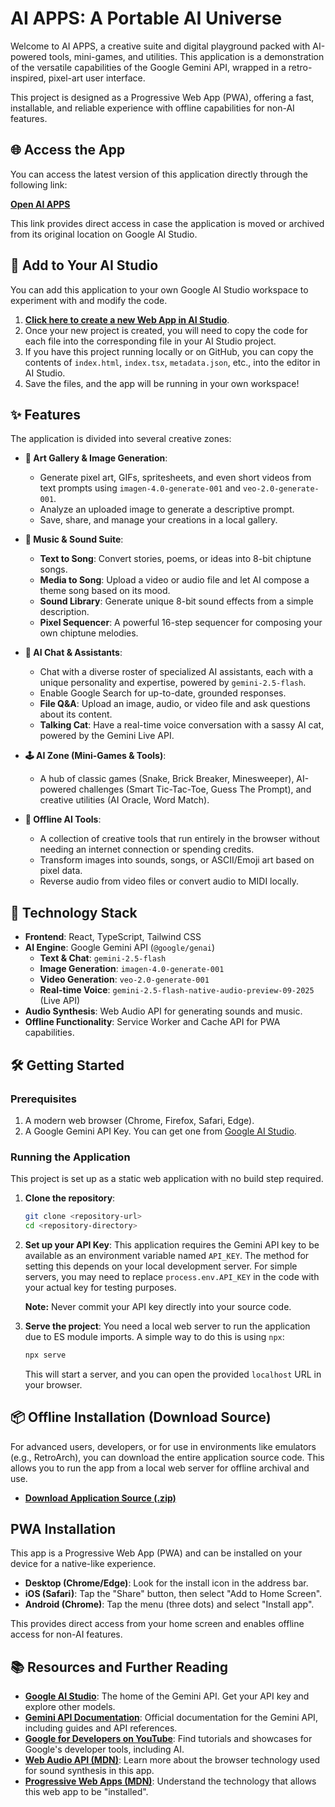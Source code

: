 # AI APPS: A Portable AI Universe

Welcome to AI APPS, a creative suite and digital playground packed with AI-powered tools, mini-games, and utilities. This application is a demonstration of the versatile capabilities of the Google Gemini API, wrapped in a retro-inspired, pixel-art user interface.

This project is designed as a Progressive Web App (PWA), offering a fast, installable, and reliable experience with offline capabilities for non-AI features.

## 🌐 Access the App

You can access the latest version of this application directly through the following link:

**[Open AI APPS](https://ai.studio/apps/drive/1yBGwvk27fvwS483MKKu4Ixd7xYXaWIhQ)**

This link provides direct access in case the application is moved or archived from its original location on Google AI Studio.

## 🚀 Add to Your AI Studio

You can add this application to your own Google AI Studio workspace to experiment with and modify the code.

1.  **[Click here to create a new Web App in AI Studio](https://aistudio.google.com/new/webapp)**.
2.  Once your new project is created, you will need to copy the code for each file into the corresponding file in your AI Studio project.
3.  If you have this project running locally or on GitHub, you can copy the contents of `index.html`, `index.tsx`, `metadata.json`, etc., into the editor in AI Studio.
4.  Save the files, and the app will be running in your own workspace!

## ✨ Features

The application is divided into several creative zones:

*   **🎨 Art Gallery & Image Generation**:
    *   Generate pixel art, GIFs, spritesheets, and even short videos from text prompts using `imagen-4.0-generate-001` and `veo-2.0-generate-001`.
    *   Analyze an uploaded image to generate a descriptive prompt.
    *   Save, share, and manage your creations in a local gallery.

*   **🎵 Music & Sound Suite**:
    *   **Text to Song**: Convert stories, poems, or ideas into 8-bit chiptune songs.
    *   **Media to Song**: Upload a video or audio file and let AI compose a theme song based on its mood.
    *   **Sound Library**: Generate unique 8-bit sound effects from a simple description.
    *   **Pixel Sequencer**: A powerful 16-step sequencer for composing your own chiptune melodies.

*   **💬 AI Chat & Assistants**:
    *   Chat with a diverse roster of specialized AI assistants, each with a unique personality and expertise, powered by `gemini-2.5-flash`.
    *   Enable Google Search for up-to-date, grounded responses.
    *   **File Q&A**: Upload an image, audio, or video file and ask questions about its content.
    *   **Talking Cat**: Have a real-time voice conversation with a sassy AI cat, powered by the Gemini Live API.

*   **🕹️ AI Zone (Mini-Games & Tools)**:
    *   A hub of classic games (Snake, Brick Breaker, Minesweeper), AI-powered challenges (Smart Tic-Tac-Toe, Guess The Prompt), and creative utilities (AI Oracle, Word Match).

*   **🔧 Offline AI Tools**:
    *   A collection of creative tools that run entirely in the browser without needing an internet connection or spending credits.
    *   Transform images into sounds, songs, or ASCII/Emoji art based on pixel data.
    *   Reverse audio from video files or convert audio to MIDI locally.

## 🚀 Technology Stack

*   **Frontend**: React, TypeScript, Tailwind CSS
*   **AI Engine**: Google Gemini API (`@google/genai`)
    *   **Text & Chat**: `gemini-2.5-flash`
    *   **Image Generation**: `imagen-4.0-generate-001`
    *   **Video Generation**: `veo-2.0-generate-001`
    *   **Real-time Voice**: `gemini-2.5-flash-native-audio-preview-09-2025` (Live API)
*   **Audio Synthesis**: Web Audio API for generating sounds and music.
*   **Offline Functionality**: Service Worker and Cache API for PWA capabilities.

## 🛠️ Getting Started

### Prerequisites

1.  A modern web browser (Chrome, Firefox, Safari, Edge).
2.  A Google Gemini API Key. You can get one from [Google AI Studio](https://aistudio.google.com/app/apikey).

### Running the Application

This project is set up as a static web application with no build step required.

1.  **Clone the repository**:
    ```bash
    git clone <repository-url>
    cd <repository-directory>
    ```

2.  **Set up your API Key**:
    This application requires the Gemini API key to be available as an environment variable named `API_KEY`. The method for setting this depends on your local development server. For simple servers, you may need to replace `process.env.API_KEY` in the code with your actual key for testing purposes.

    **Note:** Never commit your API key directly into your source code.

3.  **Serve the project**:
    You need a local web server to run the application due to ES module imports. A simple way to do this is using `npx`:
    ```bash
    npx serve
    ```
    This will start a server, and you can open the provided `localhost` URL in your browser.

## 📦 Offline Installation (Download Source)

For advanced users, developers, or for use in environments like emulators (e.g., RetroArch), you can download the entire application source code. This allows you to run the app from a local web server for offline archival and use.

*   **[Download Application Source (.zip)](/app-source.zip)**

## PWA Installation

This app is a Progressive Web App (PWA) and can be installed on your device for a native-like experience.

*   **Desktop (Chrome/Edge)**: Look for the install icon in the address bar.
*   **iOS (Safari)**: Tap the "Share" button, then select "Add to Home Screen".
*   **Android (Chrome)**: Tap the menu (three dots) and select "Install app".

This provides direct access from your home screen and enables offline access for non-AI features.

## 📚 Resources and Further Reading

*   **[Google AI Studio](https://aistudio.google.com/)**: The home of the Gemini API. Get your API key and explore other models.
*   **[Gemini API Documentation](https://ai.google.dev/docs)**: Official documentation for the Gemini API, including guides and API references.
*   **[Google for Developers on YouTube](https://www.youtube.com/c/GoogleDevelopers)**: Find tutorials and showcases for Google's developer tools, including AI.
*   **[Web Audio API (MDN)](https://developer.mozilla.org/en-US/docs/Web/API/Web_Audio_API)**: Learn more about the browser technology used for sound synthesis in this app.
*   **[Progressive Web Apps (MDN)](https://developer.mozilla.org/en-US/docs/Web/Progressive_web_apps)**: Understand the technology that allows this web app to be "installed".